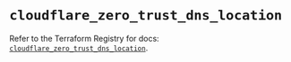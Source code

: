 # `cloudflare_zero_trust_dns_location`

Refer to the Terraform Registry for docs: [`cloudflare_zero_trust_dns_location`](https://registry.terraform.io/providers/cloudflare/cloudflare/4.47.0/docs/resources/zero_trust_dns_location).
